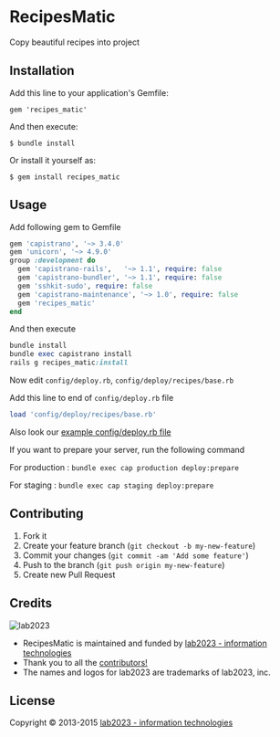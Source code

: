 # RecipesMatic

Copy beautiful recipes into project

## Installation

Add this line to your application's Gemfile:

    gem 'recipes_matic'

And then execute:

    $ bundle install

Or install it yourself as:

    $ gem install recipes_matic

## Usage

Add following gem to Gemfile

```ruby
gem 'capistrano', '~> 3.4.0'
gem 'unicorn', '~> 4.9.0'
group :development do
  gem 'capistrano-rails',   '~> 1.1', require: false
  gem 'capistrano-bundler', '~> 1.1', require: false
  gem 'sshkit-sudo', require: false
  gem 'capistrano-maintenance', '~> 1.0', require: false
  gem 'recipes_matic'
end
```

And then execute

```ruby
bundle install
bundle exec capistrano install
rails g recipes_matic:install
```

Now edit `config/deploy.rb`, `config/deploy/recipes/base.rb`

Add this line to end of `config/deploy.rb` file
```ruby 
load 'config/deploy/recipes/base.rb'
```
Also look our [example config/deploy.rb file]( 'https://github.com/lab2023/recipes_matic/blob/feature/improvement/example_deploy.rb')

If you want to prepare your server, run the following command

For production :
`bundle exec cap production deploy:prepare`

For staging :
`bundle exec cap staging deploy:prepare`

## Contributing

1. Fork it
2. Create your feature branch (`git checkout -b my-new-feature`)
3. Commit your changes (`git commit -am 'Add some feature'`)
4. Push to the branch (`git push origin my-new-feature`)
5. Create new Pull Request

## Credits

![lab2023](http://lab2023.com/assets/images/named-logo.png)

- RecipesMatic is maintained and funded by [lab2023 - information technologies](http://lab2023.com/)
- Thank you to all the [contributors!](../../graphs/contributors)
- The names and logos for lab2023 are trademarks of lab2023, inc.

## License

Copyright © 2013-2015 [lab2023 - information technologies](http://lab2023.com)
